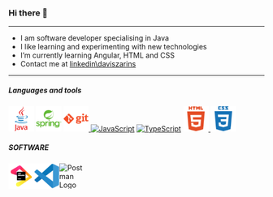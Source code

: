 ### Hi there 👋
---
- I am software developer specialising in Java
- I like learning and experimenting with new technologies
- I’m currently learning Angular, HTML and CSS
- Contact me at [linkedin\daviszarins](https://www.linkedin.com/in/daviszarins/)
---

##### Languages and tools

<p align="left"> 
  <a href="https://www.oracle.com/java/"><img src="https://github.com/devicons/devicon/blob/master/icons/java/java-original-wordmark.svg" width="50" height="50" alt="Java" /></a>
  <a href="https://docs.spring.io/spring-framework/docs/current/reference/html/"><img src="https://github.com/devicons/devicon/blob/master/icons/spring/spring-original-wordmark.svg" width="50" height="50" alt="Spring" /></a>
  <a href="https://git-scm.com/"><img src="https://github.com/devicons/devicon/blob/master/icons/git/git-plain-wordmark.svg" width="50" height="50" alt="Git" /> </a> 
  <a href="https://developer.mozilla.org/en-US/docs/Web/JavaScript"><img src="https://raw.githubusercontent.com/danielcranney/readme-generator/main/public/icons/skills/javascript-colored.svg" width="50" height="50" alt="JavaScript" /></a> 
  <a href="https://www.typescriptlang.org/"><img src="https://raw.githubusercontent.com/danielcranney/readme-generator/main/public/icons/skills/typescript-colored.svg" width="50" height="50" alt="TypeScript" /></a> 
  <a href="https://developer.mozilla.org/en-US/docs/Glossary/HTML5"> <img src="https://github.com/devicons/devicon/blob/master/icons/html5/html5-plain-wordmark.svg" width="50" height="50" alt="HTML5" /> </a> 
  <a href="https://developer.mozilla.org/en-US/docs/Web/CSS"><img src="https://github.com/devicons/devicon/blob/master/icons/css3/css3-plain-wordmark.svg" width="50" height="50" alt="CSS Logo" /> </a> 
  <a href="https://www.oracle.com/uk/index.html"<img src="https://raw.githubusercontent.com/danielcranney/readme-generator/main/public/icons/skills/oracle-colored.svg" width="50" height="50" alt="Oracle SQL" /></a> 
</p>
  
  ##### SOFTWARE

<img align="left" src="https://raw.githubusercontent.com/devicons/devicon/master/icons/jetbrains/jetbrains-original.svg" alt="JetBrains Logo" width="50" height="50"/> <img align="left" src="https://raw.githubusercontent.com/devicons/devicon/master/icons/vscode/vscode-original.svg" alt="VSCode Logo" width="50" height="50"/>
<img align="left" src="https://www.svgrepo.com/show/354202/postman-icon.svg" alt="Postman Logo" width="50" height="50"/> <br/>
